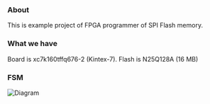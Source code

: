 ### About ###
This is example project of FPGA programmer of SPI Flash memory.
### What we have ###
Board is xc7k160tffq676-2 (Kintex-7).
Flash is N25Q128A (16 MB)
### FSM ###
![Diagram](https://image.ibb.co/cW9WZ6/FSM.png)
